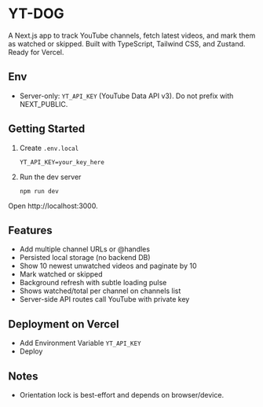 # YT-DOG

A Next.js app to track YouTube channels, fetch latest videos, and mark them as watched or skipped. Built with TypeScript, Tailwind CSS, and Zustand. Ready for Vercel.

## Env

- Server-only: `YT_API_KEY` (YouTube Data API v3). Do not prefix with NEXT_PUBLIC.

## Getting Started

1. Create `.env.local`

   ```
   YT_API_KEY=your_key_here
   ```

2. Run the dev server

   ```
   npm run dev
   ```

Open http://localhost:3000.

## Features

- Add multiple channel URLs or @handles
- Persisted local storage (no backend DB)
- Show 10 newest unwatched videos and paginate by 10
- Mark watched or skipped
- Background refresh with subtle loading pulse
- Shows watched/total per channel on channels list
- Server-side API routes call YouTube with private key

## Deployment on Vercel

- Add Environment Variable `YT_API_KEY`
- Deploy

## Notes

- Orientation lock is best-effort and depends on browser/device.
